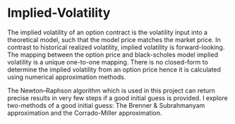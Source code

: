 # Implied-Volatility

The implied volatility of an option contract is the volatility input into a theoretical model, such that the model price matches the market price.
In contrast to historical realized volatility, implied volatility is forward-looking.
The mapping between the option price and black-scholes model implied volatility is a unique one-to-one mapping.
There is no closed-form to determine the implied volatility from an option price hence it is calculated using numerical approximation methods.

The Newton–Raphson algorithm which is used in this project can return precise results in very few steps if a good initial guess is provided.
I explore two-methods of a good initial guess: The Brenner & Subrahmanyam approximation and the Corrado-Miller approximation.
